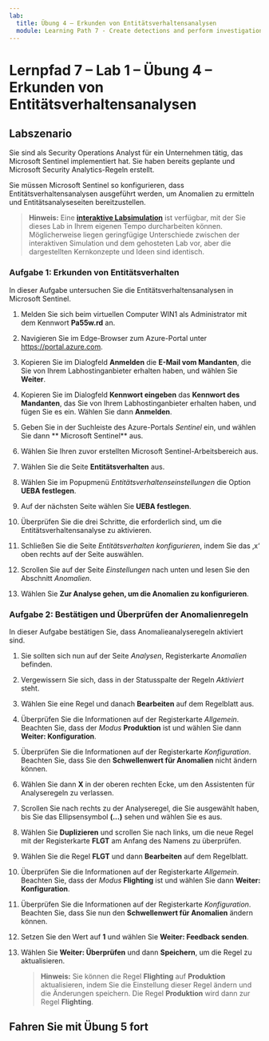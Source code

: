 ```yaml
---
lab:
  title: Übung 4 – Erkunden von Entitätsverhaltensanalysen
  module: Learning Path 7 - Create detections and perform investigations using Microsoft Sentinel
---
```


# Lernpfad 7 – Lab 1 – Übung 4 – Erkunden von Entitätsverhaltensanalysen

## Labszenario

Sie sind als Security Operations Analyst für ein Unternehmen tätig, das Microsoft Sentinel implementiert hat. Sie haben bereits geplante und Microsoft Security Analytics-Regeln erstellt. 


Sie müssen Microsoft Sentinel so konfigurieren, dass Entitätsverhaltensanalysen ausgeführt werden, um Anomalien zu ermitteln und Entitätsanalyseseiten bereitzustellen.

>**Hinweis:** Eine **[interaktive Labsimulation](https://mslabs.cloudguides.com/guides/SC-200%20Lab%20Simulation%20-%20Explore%20entity%20behavior%20analytics)** ist verfügbar, mit der Sie dieses Lab in Ihrem eigenen Tempo durcharbeiten können. Möglicherweise liegen geringfügige Unterschiede zwischen der interaktiven Simulation und dem gehosteten Lab vor, aber die dargestellten Kernkonzepte und Ideen sind identisch. 

### Aufgabe 1: Erkunden von Entitätsverhalten 

In dieser Aufgabe untersuchen Sie die Entitätsverhaltensanalysen in Microsoft Sentinel.

1. Melden Sie sich beim virtuellen Computer WIN1 als Administrator mit dem Kennwort **Pa55w.rd** an.  

1. Navigieren Sie im Edge-Browser zum Azure-Portal unter https://portal.azure.com.

1. Kopieren Sie im Dialogfeld **Anmelden** die **E-Mail vom Mandanten**, die Sie von Ihrem Labhostinganbieter erhalten haben, und wählen Sie **Weiter**.

1. Kopieren Sie im Dialogfeld **Kennwort eingeben** das **Kennwort des Mandanten**, das Sie von Ihrem Labhostinganbieter erhalten haben, und fügen Sie es ein. Wählen Sie dann **Anmelden**.

1. Geben Sie in der Suchleiste des Azure-Portals *Sentinel* ein, und wählen Sie dann ** Microsoft Sentinel** aus.

1. Wählen Sie Ihren zuvor erstellten Microsoft Sentinel-Arbeitsbereich aus.

1. Wählen Sie die Seite **Entitätsverhalten** aus.

1. Wählen Sie im Popupmenü *Entitätsverhaltenseinstellungen* die Option **UEBA festlegen**.

1. Auf der nächsten Seite wählen Sie **UEBA festlegen**.

1. Überprüfen Sie die drei Schritte, die erforderlich sind, um die Entitätsverhaltensanalyse zu aktivieren.

1. Schließen Sie die Seite *Entitätsverhalten konfigurieren*, indem Sie das ‚x‘ oben rechts auf der Seite auswählen.

1. Scrollen Sie auf der Seite *Einstellungen* nach unten und lesen Sie den Abschnitt *Anomalien*.

1. Wählen Sie **Zur Analyse gehen, um die Anomalien zu konfigurieren**.


### Aufgabe 2: Bestätigen und Überprüfen der Anomalienregeln

In dieser Aufgabe bestätigen Sie, dass Anomalieanalyseregeln aktiviert sind.

1. Sie sollten sich nun auf der Seite *Analysen*, Registerkarte *Anomalien* befinden.

1. Vergewissern Sie sich, dass in der Statusspalte der Regeln *Aktiviert* steht.

1. Wählen Sie eine Regel und danach **Bearbeiten** auf dem Regelblatt aus.

1. Überprüfen Sie die Informationen auf der Registerkarte *Allgemein*. Beachten Sie, dass der *Modus* **Produktion** ist und wählen Sie dann **Weiter: Konfiguration**.

1. Überprüfen Sie die Informationen auf der Registerkarte *Konfiguration*. Beachten Sie, dass Sie den **Schwellenwert für Anomalien** nicht ändern können.

1. Wählen Sie dann **X** in der oberen rechten Ecke, um den Assistenten für Analyseregeln zu verlassen.

1. Scrollen Sie nach rechts zu der Analyseregel, die Sie ausgewählt haben, bis Sie das Ellipsensymbol **(...)** sehen und wählen Sie es aus.

1. Wählen Sie **Duplizieren** und scrollen Sie nach links, um die neue Regel mit der Registerkarte **FLGT** am Anfang des Namens zu überprüfen.

1. Wählen Sie die Regel **FLGT** und dann **Bearbeiten** auf dem Regelblatt.

1. Überprüfen Sie die Informationen auf der Registerkarte *Allgemein*. Beachten Sie, dass der *Modus* **Flighting** ist und wählen Sie dann **Weiter: Konfiguration**.

1. Überprüfen Sie die Informationen auf der Registerkarte *Konfiguration*. Beachten Sie, dass Sie nun den **Schwellenwert für Anomalien** ändern können.

1. Setzen Sie den Wert auf **1** und wählen Sie **Weiter: Feedback senden**.

1. Wählen Sie **Weiter: Überprüfen** und dann **Speichern**, um die Regel zu aktualisieren.

    >**Hinweis:** Sie können die Regel **Flighting** auf **Produktion** aktualisieren, indem Sie die Einstellung dieser Regel ändern und die Änderungen speichern. Die Regel **Produktion** wird dann zur Regel **Flighting**.
    

## Fahren Sie mit Übung 5 fort

